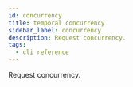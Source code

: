 ```yaml
---
id: concurrency
title: temporal concurrency
sidebar_label: concurrency
description: Request concurrency.
tags:
  - cli reference
---
```


Request concurrency.

